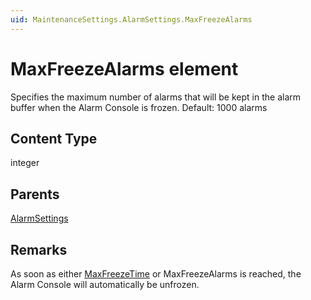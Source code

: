 ```yaml
---
uid: MaintenanceSettings.AlarmSettings.MaxFreezeAlarms
---
```


# MaxFreezeAlarms element

Specifies the maximum number of alarms that will be kept in the alarm buffer when the Alarm Console is frozen. Default: 1000 alarms

## Content Type

integer

## Parents

[AlarmSettings](xref:MaintenanceSettings.AlarmSettings)

## Remarks

As soon as either [MaxFreezeTime](xref:MaintenanceSettings.AlarmSettings.MaxFreezeTime) or MaxFreezeAlarms is reached, the Alarm Console will automatically be unfrozen.
